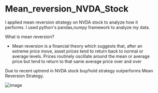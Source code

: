 # Mean_reversion_NVDA_Stock
I applied mean reversion strategy on NVDA stock to analyze how it performs. I used python's pandas,numpy framework to analyze my data. 

What is mean reversion?
- Mean reversion is a financial theory which suggests that, after an extreme price move, asset prices tend to return back to normal or average levels. Prices routinely oscillate around the mean or average price but tend to return to that same average price over and over

Due to recent uptrend in NVDA stock buy/hold strategy outperforms Mean Reversion Strategy. 

![image](https://github.com/antirahat/Mean_reversion_NVDA_Stock/assets/107720172/e16b305b-3cd1-4d45-909c-47e7485882a6)

